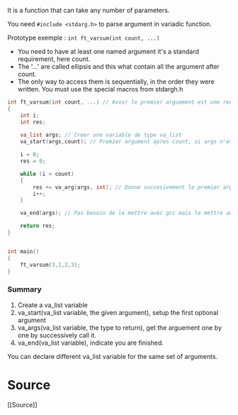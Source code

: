 It is a function that can take any number of parameters.

You need `#include <stdarg.h>` to parse argument in variadic function.

Prototype exemple : `int ft_varsum(int count, ...)`
- You need to have at least one named argument it's a standard requirement, here count.
- The '...' are called ellipsis and this what contain all the argument after count.
- The only way to access them is sequentially, in the order they were written. You must use the special macros from stdargh.h

```c
int ft_varsum(int count, ...) // Avoir le premier arguement est une requierement du standard C
{
    int i;
    int res;
    
    va_list args; // Creer une variable de type va_list
    va_start(args,count); // Premier argument apres count, si args n'est pas un va_list erreur

    i = 0;
    res = 0;

    while (i < count)
    {
        res += va_arg(args, int); // Donne succesivement le premier argument optionel et le suivant et ainsi de suite.
        i++;
    }

    va_end(args); // Pas besoin de le mettre avec gcc mais le mettre augmente la compatibiliter avec d'autre compiler

    return res;
}


int main()
{
    ft_varsum(3,1,2,3);
}
```


### Summary

1. Create a va_list variable
2. va_start(va_list variable, the given argument), setup the first optional argument
3. va_args(va_list variable, the type to return), get the arguement one by one by successively call it.
4. va_end(va_list variable), indicate you are finished.

You can declare different va_list variable for the same set of arguments.
# Source
[[Source]]